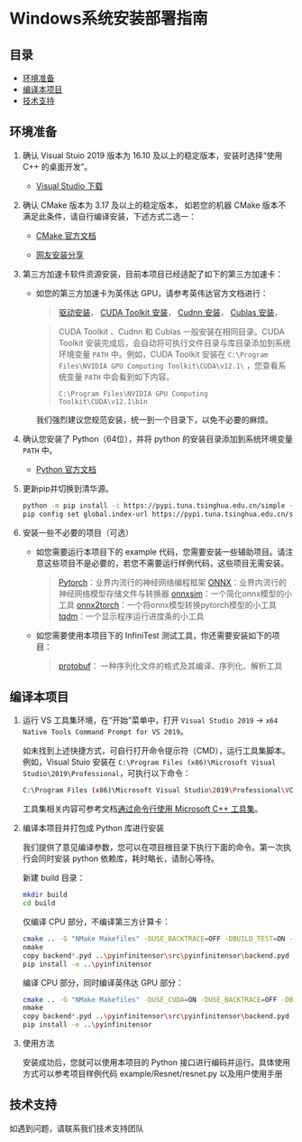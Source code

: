 # Windows系统安装部署指南

## 目录

- [环境准备](#环境准备)
- [编译本项目](#编译本项目)
- [技术支持](#技术支持)

## 环境准备

1. 确认 Visual Stuio 2019 版本为 16.10 及以上的稳定版本，安装时选择“使用 C++ 的桌面开发”。

   - [Visual Studio 下载](https://visualstudio.microsoft.com/zh-hans/downloads/)

2. 确认 CMake 版本为 3.17 及以上的稳定版本， 如若您的机器 CMake 版本不满足此条件，请自行编译安装，下述方式二选一：

   - [CMake 官方文档](https://cmake.org/install/)

   - [网友安装分享](https://zhuanlan.zhihu.com/p/656121868)

3. 第三方加速卡软件资源安装，目前本项目已经适配了如下的第三方加速卡：

   - 如您的第三方加速卡为英伟达 GPU，请参考英伟达官方文档进行：

     > [驱动安装](https://www.nvidia.cn/geforce/drivers/)，
     > [CUDA Toolkit 安装](https://developer.nvidia.com/cuda-toolkit)，
     > [Cudnn 安装](https://developer.nvidia.com/rdp/cudnn-download)，
     > [Cublas 安装](https://developer.nvidia.com/cublas)，

     > CUDA Toolkit 、Cudnn 和 Cublas 一般安装在相同目录。CUDA Toolkit 安装完成后，会自动将可执行文件目录与库目录添加到系统环境变量 `PATH` 中。例如，CUDA Toolkit 安装在 `C:\Program Files\NVIDIA GPU Computing Toolkit\CUDA\v12.1\` ，您查看系统变量 `PATH` 中会看到如下内容。
     >
     > ```
     > C:\Program Files\NVIDIA GPU Computing Toolkit\CUDA\v12.1\bin
     > ```

     我们强烈建议您规范安装，统一到一个目录下，以免不必要的麻烦。


4. 确认您安装了 Python（64位），并将 python 的安装目录添加到系统环境变量 `PATH` 中。

   - [Python 官方文档](https://www.python.org/downloads/)


5. 更新pip并切换到清华源。

   ```bash
   python -m pip install -i https://pypi.tuna.tsinghua.edu.cn/simple --upgrade pip
   pip config set global.index-url https://pypi.tuna.tsinghua.edu.cn/simple
   ```

6. 安装一些不必要的项目（可选）

   - 如您需要运行本项目下的 example 代码，您需要安装一些辅助项目。请注意这些项目不是必要的，若您不需要运行样例代码，这些项目无需安装。

     > [Pytorch](https://pytorch.org/get-started/locally/)：业界内流行的神经网络编程框架
     > [ONNX](https://onnx.ai/get-started.html)：业界内流行的神经网络模型存储文件与转换器
     > [onnxsim](https://pypi.org/project/onnxsim/)：一个简化onnx模型的小工具
     > [onnx2torch](https://github.com/ENOT-AutoDL/onnx2torch)：一个将onnx模型转换pytorch模型的小工具
     > [tqdm](https://pypi.org/project/tqdm/)：一个显示程序运行进度条的小工具

   - 如您需要使用本项目下的 InfiniTest 测试工具，你还需要安装如下的项目：

     > [protobuf](https://github.com/protocolbuffers/protobuf)： 一种序列化文件的格式及其编译、序列化、解析工具

## 编译本项目


1. 运行 VS 工具集环境，在“开始”菜单中，打开 `Visual Studio 2019` -> `x64 Native Tools Command Prompt for VS 2019`。

   如未找到上述快捷方式，可自行打开命令提示符（CMD），运行工具集脚本。例如，Visual Stuio 安装在 `C:\Program Files (x86)\Microsoft Visual Studio\2019\Professional`，可执行以下命令：

   ```bash
   C:\Program Files (x86)\Microsoft Visual Studio\2019\Professional\VC\Auxiliary\Build\vcvars64.bat
   ```

   工具集相关内容可参考文档[通过命令行使用 Microsoft C++ 工具集](https://learn.microsoft.com/zh-cn/cpp/build/building-on-the-command-line?view=msvc-170)。

2. 编译本项目并打包成 Python 库进行安装

   我们提供了意见编译参数，您可以在项目根目录下执行下面的命令。第一次执行会同时安装 python 依赖库，耗时略长，请耐心等待。

   新建 build 目录：

   ```bash
   mkdir build
   cd build
   ```

   仅编译 CPU 部分，不编译第三方计算卡：

   ```bash
   cmake .. -G "NMake Makefiles" -DUSE_BACKTRACE=OFF -DBUILD_TEST=ON -DCMAKE_BUILD_TYPE=Release
   nmake
   copy backend*.pyd ..\pyinfinitensor\src\pyinfinitensor\backend.pyd
   pip install -e ..\pyinfinitensor
   ```

   编译 CPU 部分，同时编译英伟达 GPU 部分：

   ```bash
   cmake .. -G "NMake Makefiles" -DUSE_CUDA=ON -DUSE_BACKTRACE=OFF -DBUILD_TEST=ON -DCMAKE_BUILD_TYPE=Release
   nmake
   copy backend*.pyd ..\pyinfinitensor\src\pyinfinitensor\backend.pyd
   pip install -e ..\pyinfinitensor
   ```

3. 使用方法

   安装成功后，您就可以使用本项目的 Python 接口进行编码并运行。具体使用方式可以参考项目样例代码 example/Resnet/resnet.py 以及用户使用手册


## 技术支持

如遇到问题，请联系我们技术支持团队
